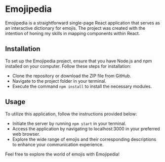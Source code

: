 # Emojipedia

Emojipedia is a straightforward single-page React application that serves as an interactive dictionary for emojis. The project was created with the intention of honing my skills in mapping components within React.

## Installation

To set up the Emojipedia project, ensure that you have Node.js and npm installed on your computer. Follow these steps for installation:

- Clone the repository or download the ZIP file from GitHub.
- Navigate to the project folder in your terminal.
- Execute the command `npm install` to install the necessary modules.

## Usage

To utilize this application, follow the instructions provided below:

- Initiate the server by running `npm start` in your terminal.
- Access the application by navigating to localhost:3000 in your preferred web browser.
- Explore the wide range of emojis and their corresponding descriptions to enhance your communication experience.

Feel free to explore the world of emojis with Emojipedia!
